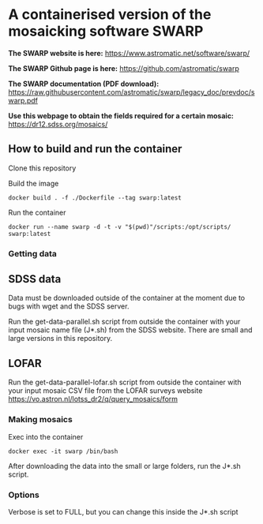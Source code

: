 # A containerised version of the mosaicking software SWARP

**The SWARP website is here:** https://www.astromatic.net/software/swarp/

**The SWARP Github page is here:** https://github.com/astromatic/swarp

**The SWARP documentation (PDF download):** https://raw.githubusercontent.com/astromatic/swarp/legacy_doc/prevdoc/swarp.pdf

**Use this webpage to obtain the fields required for a certain mosaic:** https://dr12.sdss.org/mosaics/


## How to build and run the container

Clone this repository

Build the image

    docker build . -f ./Dockerfile --tag swarp:latest

Run the container

    docker run --name swarp -d -t -v "$(pwd)"/scripts:/opt/scripts/ swarp:latest


### Getting data

## SDSS data

Data must be downloaded outside of the container at the moment due to bugs with wget and the SDSS server.

Run the get-data-parallel.sh script from outside the container with your input mosaic name file (J*.sh) from the SDSS website. There are small and large versions in this repository.

## LOFAR

Run the get-data-parallel-lofar.sh script from outside the container with your input mosaic CSV file from the LOFAR surveys website https://vo.astron.nl/lotss_dr2/q/query_mosaics/form

### Making mosaics

Exec into the container

    docker exec -it swarp /bin/bash

After downloading the data into the small or large folders, run the J*.sh script.


### Options

Verbose is set to FULL, but you can change this inside the J*.sh script
